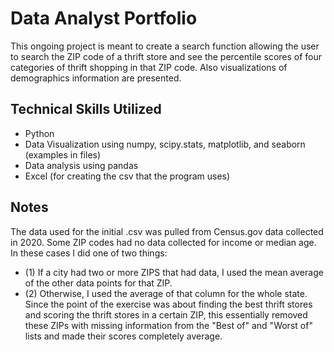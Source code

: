 # Data Analyst Portfolio
This ongoing project is meant to create a search function allowing the user to search the ZIP code of a thrift store and see the percentile scores of four categories of thrift shopping in that ZIP code. Also visualizations of demographics information are presented.

## Technical Skills Utilized
* Python
* Data Visualization using numpy, scipy.stats, matplotlib, and seaborn (examples in files) 
* Data analysis using pandas
* Excel (for creating the csv that the program uses)

## Notes
The data used for the initial .csv was pulled from Census.gov data collected in 2020. Some ZIP codes had no data collected for income or median age. In these cases I did one of two things: 
* (1) If a city had two or more ZIPS that had data, I used the mean average of the other data points for that ZIP.
* (2) Otherwise, I used the average of that column for the whole state.
Since the point of the exercise was about finding the best thrift stores and scoring the thrift stores in a certain ZIP, this essentially removed these ZIPs with missing information from the "Best of" and "Worst of" lists and made their scores completely average. 
